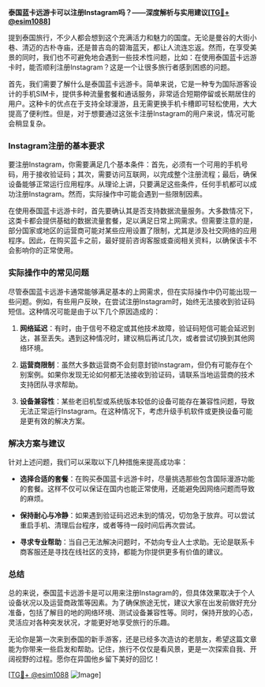 **泰国蓝卡远游卡可以注册Instagram吗？——深度解析与实用建议[[TG💪+ @esim1088](https://t.me/s/esim1088)]**

提到泰国旅行，不少人都会想到这个充满活力和魅力的国度。无论是曼谷的大街小巷、清迈的古朴寺庙，还是普吉岛的碧海蓝天，都让人流连忘返。然而，在享受美景的同时，我们也不可避免地会遇到一些技术性问题，比如：在使用泰国蓝卡远游卡时，能否顺利注册Instagram？这是一个让很多旅行者感到困惑的问题。

首先，我们需要了解什么是泰国蓝卡远游卡。简单来说，它是一种专为国际游客设计的手机SIM卡，提供多种流量套餐和通话服务，非常适合短期停留或长期居住的用户。这种卡的优点在于支持全球漫游，且无需更换手机卡槽即可轻松使用，大大提高了便利性。但是，对于想要通过这张卡注册Instagram的用户来说，情况可能会稍显复杂。

### Instagram注册的基本要求

要注册Instagram，你需要满足几个基本条件：首先，必须有一个可用的手机号码，用于接收验证码；其次，需要访问互联网，以完成整个注册流程；最后，确保设备能够正常运行应用程序。从理论上讲，只要满足这些条件，任何手机都可以成功注册Instagram。然而，实际操作中可能会遇到一些限制因素。

在使用泰国蓝卡远游卡时，首先要确认其是否支持数据流量服务。大多数情况下，这类卡都会提供基础的数据流量套餐，足以满足日常上网需求。但需要注意的是，部分国家或地区的运营商可能对某些应用设置了限制，尤其是涉及社交网络的应用程序。因此，在购买蓝卡之前，最好提前咨询客服或查阅相关资料，以确保该卡不会影响你的正常使用。

### 实际操作中的常见问题

尽管泰国蓝卡远游卡通常能够满足基本的上网需求，但在实际操作中仍可能出现一些问题。例如，有些用户反映，在尝试注册Instagram时，始终无法接收到验证码短信。这种情况可能是由于以下几个原因造成的：

1. **网络延迟**：有时，由于信号不稳定或其他技术故障，验证码短信可能会延迟到达，甚至丢失。遇到这种情况时，建议稍后再试几次，或者尝试切换到其他网络环境。

2. **运营商限制**：虽然大多数运营商不会刻意封锁Instagram，但仍有可能存在个别案例。如果你发现无论如何都无法接收到验证码，请联系当地运营商的技术支持团队寻求帮助。

3. **设备兼容性**：某些老旧机型或系统版本较低的设备可能存在兼容性问题，导致无法正常运行Instagram。在这种情况下，考虑升级手机软件或更换设备可能是更有效的解决方案。

### 解决方案与建议

针对上述问题，我们可以采取以下几种措施来提高成功率：

- **选择合适的套餐**：在购买泰国蓝卡远游卡时，尽量挑选那些包含国际漫游功能的套餐。这样不仅可以保证在国内也能正常使用，还能避免因网络问题而导致的麻烦。

- **保持耐心与冷静**：如果遇到验证码迟迟未到的情况，切勿急于放弃。可以尝试重启手机、清理后台程序，或者等待一段时间后再次尝试。

- **寻求专业帮助**：当自己无法解决问题时，不妨向专业人士求助。无论是联系卡商客服还是寻找在线社区的支持，都能为你提供更多有价值的建议。

### 总结

总的来说，泰国蓝卡远游卡是可以用来注册Instagram的，但具体效果取决于个人设备状况以及运营商政策等因素。为了确保旅途无忧，建议大家在出发前做好充分准备，包括了解目的地的网络环境、测试设备兼容性等。同时，保持开放的心态，灵活应对各种突发状况，才能更好地享受旅行的乐趣。

无论你是第一次来到泰国的新手游客，还是已经多次造访的老朋友，希望这篇文章能为你带来一些启发和帮助。记住，旅行不仅仅是看风景，更是一次探索自我、开阔视野的过程。愿你在异国他乡留下美好的回忆！

[[TG💪+ @esim1088](https://t.me/s/esim1088) ![Image](https://i.postimg.cc/4NQfJmqS/Snipaste-2025-05-13-00-14-12.png)]